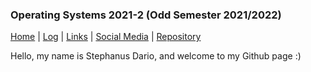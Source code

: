 ### Operating Systems 2021-2 (Odd Semester 2021/2022)

[Home](https://github.com/stephanusdario) | [Log](TXT/mylog.txt) | [Links](/links.md) | [Social Media](/socialMedia.md) | [Repository](https://github.com/stephanusdario/os212/)

Hello, my name is Stephanus Dario, and welcome to my Github page :)
